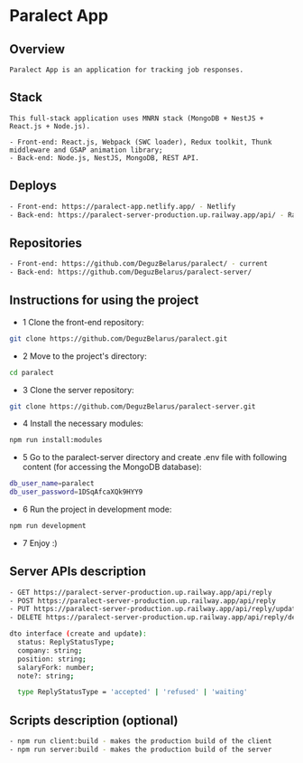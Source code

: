 # Paralect App

## Overview

```text
Paralect App is an application for tracking job responses.
```

## Stack

```text
This full-stack application uses MNRN stack (MongoDB + NestJS + React.js + Node.js).

- Front-end: React.js, Webpack (SWC loader), Redux toolkit, Thunk middleware and GSAP animation library;
- Back-end: Node.js, NestJS, MongoDB, REST API.
```

## Deploys

```bash
- Front-end: https://paralect-app.netlify.app/ - Netlify
- Back-end: https://paralect-server-production.up.railway.app/api/ - Railway
```

## Repositories

```bash
- Front-end: https://github.com/DeguzBelarus/paralect/ - current
- Back-end: https://github.com/DeguzBelarus/paralect-server/
```

## Instructions for using the project

- 1 Clone the front-end repository:

```bash
git clone https://github.com/DeguzBelarus/paralect.git
```

- 2 Move to the project's directory:

```bash
cd paralect
```

- 3 Clone the server repository:

```bash
git clone https://github.com/DeguzBelarus/paralect-server.git
```

- 4 Install the necessary modules:

```bash
npm run install:modules
```

- 5 Go to the paralect-server directory and create .env file with following content (for accessing the MongoDB database):

```bash
db_user_name=paralect
db_user_password=1DSqAfcaXQk9HYY9
```

- 6 Run the project in development mode:

```bash
npm run development
```

- 7 Enjoy :)

## Server APIs description

```bash
- GET https://paralect-server-production.up.railway.app/api/reply
- POST https://paralect-server-production.up.railway.app/api/reply
- PUT https://paralect-server-production.up.railway.app/api/reply/update/:replyId
- DELETE https://paralect-server-production.up.railway.app/api/reply/delete/:replyId

dto interface (create and update):
  status: ReplyStatusType;
  company: string;
  position: string;
  salaryFork: number;
  note?: string;

  type ReplyStatusType = 'accepted' | 'refused' | 'waiting'
```

## Scripts description (optional)

```bash
- npm run client:build - makes the production build of the client
- npm run server:build - makes the production build of the server
```
